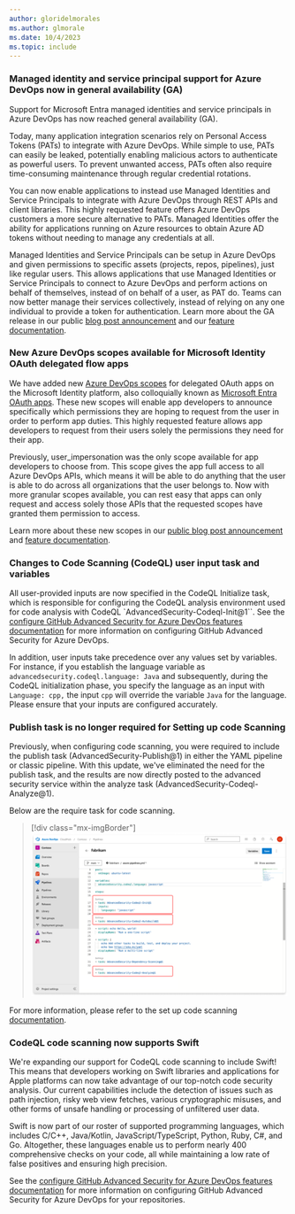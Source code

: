 ```yaml
---
author: gloridelmorales
ms.author: glmorale
ms.date: 10/4/2023
ms.topic: include
---
```



### Managed identity and service principal support for Azure DevOps now in general availability (GA)

Support for Microsoft Entra managed identities and service principals in Azure DevOps has now reached general availability (GA). 

Today, many application integration scenarios rely on Personal Access Tokens (PATs) to integrate with Azure DevOps. While simple to use, PATs can easily be leaked, potentially enabling malicious actors to authenticate as powerful users. To prevent unwanted access, PATs often also require time-consuming maintenance through regular credential rotations.

You can now enable applications to instead use Managed Identities and Service Principals to integrate with Azure DevOps through REST APIs and client libraries. This highly requested feature offers Azure DevOps customers a more secure alternative to PATs. Managed Identities offer the ability for applications running on Azure resources to obtain Azure AD tokens without needing to manage any credentials at all.

Managed Identities and Service Principals can be setup in Azure DevOps and given permissions to specific assets (projects, repos, pipelines), just like regular users. This allows applications that use Managed Identities or Service Principals to connect to Azure DevOps and perform actions on behalf of themselves, instead of on behalf of a user, as PAT do. Teams can now better manage their services collectively, instead of relying on any one individual to provide a token for authentication. Learn more about the GA release in our public [blog post announcement](https://devblogs.microsoft.com/devops/?p=67669) and our [feature documentation](/azure/devops/integrate/get-started/authentication/service-principal-managed-identity?view=azure-devops).

### New Azure DevOps scopes available for Microsoft Identity OAuth delegated flow apps 

We have added new [Azure DevOps scopes](/azure/devops/integrate/get-started/authentication/oauth?view=azure-devops#scopes) for delegated OAuth apps on the Microsoft Identity platform, also colloquially known as [Microsoft Entra OAuth apps](/azure/devops/integrate/get-started/authentication/oauth#azure-ad-oauth). These new scopes will enable app developers to announce specifically which permissions they are hoping to request from the user in order to perform app duties. This highly requested feature allows app developers to request from their users solely the permissions they need for their app.  

Previously, user_impersonation was the only scope available for app developers to choose from. This scope gives the app full access to all Azure DevOps APIs, which means it will be able to do anything that the user is able to do across all organizations that the user belongs to.
Now with more granular scopes available, you can rest easy that apps can only request and access solely those APIs that the requested scopes have granted them permission to access. 

Learn more about these new scopes in our [public blog post announcement](https://devblogs.microsoft.com/devops/?p=67699) and [feature documentation](/azure/devops/integrate/get-started/authentication/oauth?view=azure-devops).

### Changes to Code Scanning (CodeQL) user input task and variables

All user-provided inputs are now specified in the CodeQL Initialize task, which is responsible for configuring the CodeQL analysis environment used for code analysis with CodeQL `AdvancedSecurity-Codeql-Init@1``. See the [configure GitHub Advanced Security for Azure DevOps features documentation](/azure/devops/repos/security/configure-github-advanced-security-features?view=azure-devops&tabs=yaml) for more information on configuring GitHub Advanced Security for Azure DevOps. 

In addition, user inputs take precedence over any values set by variables. For instance, if you establish the language variable as `advancedsecurity.codeql.language: Java` and subsequently, during the CodeQL initialization phase, you specify the language as an input with `Language: cpp,` the input `cpp` will override the variable `Java` for the language. Please ensure that your inputs are configured accurately.

### Publish task is no longer required for Setting up code Scanning

Previously, when configuring code scanning, you were required to include the publish task (AdvancedSecurity-Publish@1) in either the YAML pipeline or classic pipeline. With this update, we've eliminated the need for the publish task, and the results are now directly posted to the advanced security service within the analyze task (AdvancedSecurity-Codeql-Analyze@1).

Below are the require task for code scanning. 

> [!div class="mx-imgBorder"]
> ![Screenshot of required code scanning tasks.](../../media/228-general-01.png "Screenshot of required code scanning tasks")


For more information, please refer to the set up code scanning [documentation](/azure/devops/repos/security/configure-github-advanced-security-features?view=azure-devops&tabs=yaml#set-up-code-scanning).

### CodeQL code scanning now supports Swift

We're expanding our support for CodeQL code scanning to include Swift! This means that developers working on Swift libraries and applications for Apple platforms can now take advantage of our top-notch code security analysis. Our current capabilities include the detection of issues such as path injection, risky web view fetches, various cryptographic misuses, and other forms of unsafe handling or processing of unfiltered user data.

Swift is now part of our roster of supported programming languages, which includes C/C++, Java/Kotlin, JavaScript/TypeScript, Python, Ruby, C#, and Go. Altogether, these languages enable us to perform nearly 400 comprehensive checks on your code, all while maintaining a low rate of false positives and ensuring high precision.

See the [configure GitHub Advanced Security for Azure DevOps features documentation](/azure/devops/repos/security/configure-github-advanced-security-features?view=azure-devops&tabs=yaml) for more information on configuring GitHub Advanced Security for Azure DevOps for your repositories.

